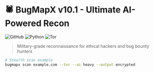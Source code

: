 # 🕷️ BugMapX v10.1 -  Ultimate AI-Powered Recon  
![GitHub](https://img.shields.io/github/license/yourusername/bugmapx) 
![Python](https://img.shields.io/badge/python-3.11%2B-blue)
![Tor](https://img.shields.io/badge/tor-enabled-red)

> Military-grade reconnaissance for ethical hackers and bug bounty hunters  

```bash
# Stealth scan example
bugmapx scan example.com --tor --ai heavy --output encrypted
